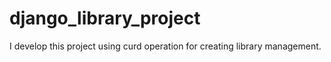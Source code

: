 # django_library_project
I develop this project using curd operation for creating library management.
